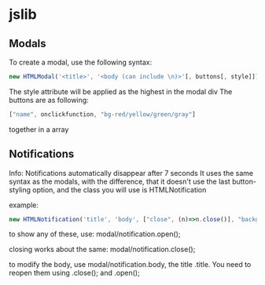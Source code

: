 # jslib

## Modals
To create a modal, use the following syntax:

```js
new HTMLModal('<title>', '<body (can include \n)>'[, buttons[, style]]);
```
The style attribute will be applied as the highest in the modal div
The buttons are as following:
```js
["name", onclickfunction, "bg-red/yellow/green/gray"]
```
together in a array



## Notifications
Info: Notifications automatically disappear after 7 seconds
It uses the same syntax as the modals, with the difference, that it doesn't use the last button-styling option, and the class you will use is HTMLNotification

example:
```js
new HTMLNotification('title', 'body', ["close", (n)=>n.close()], "background: #ff0000");
```

to show any of these, use:
modal/notification.open();

closing works about the same:
modal/notification.close();

to modify the body, use modal/notification.body, the title .title. You need to reopen them using .close(); and .open();